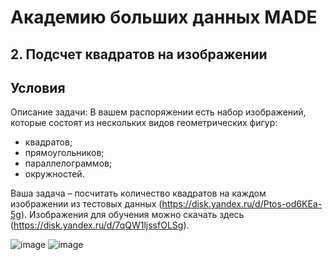 # Академию больших данных MADE

## 2. Подсчет квадратов на изображении

## Условия
Описание задачи:
В вашем распоряжении есть набор изображений, которые состоят из нескольких видов геометрических фигур:
- квадратов;
- прямоугольников;
- параллелограммов;
- окружностей.

Ваша задача – посчитать количество квадратов на каждом изображении из тестовых данных (https://disk.yandex.ru/d/Ptos-od6KEa-5g). Изображения для обучения можно скачать здесь (https://disk.yandex.ru/d/7qQW1ljssfOLSg).

![image](https://user-images.githubusercontent.com/111676263/186105429-b12f04ae-953f-4c5f-9b7a-7f856703ab52.png)
![image](https://user-images.githubusercontent.com/111676263/186105452-3ecfdfd2-e767-4364-b885-8e3dbc1d2121.png)
